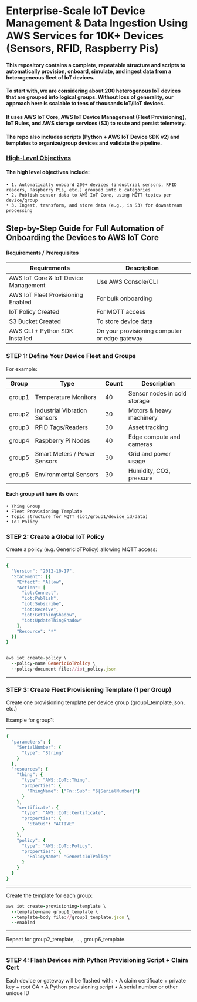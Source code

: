 # Enterprise-Scale IoT Device Management & Data Ingestion Using AWS Services for 10K+ Devices (Sensors, RFID, Raspberry Pis) 

#### This repository contains a complete, repeatable structure and scripts to automatically provision, onboard, simulate, and ingest data from a heterogeneous fleet of IoT devices. 

#### To start with, we are considering about 200 heterogenous IoT devices that are grouped into logical groups. Without loss of generality, our approach here is scalable to tens of thousands IoT/IIoT devices.  

#### It uses AWS IoT Core, AWS IoT Device Management (Fleet Provisioning), IoT Rules, and AWS storage services (S3) to route and persist telemetry. 

#### The repo also includes scripts (Python + AWS IoT Device SDK v2) and templates to organize/group devices and validate the pipeline.

### <ins>High-Level Objectives</ins>

#### The high level objectives include:
    • 1. Automatically onboard 200+ devices (industrial sensors, RFID readers, Raspberry Pis, etc.) grouped into 6 categories
    • 2. Publish sensor data to AWS IoT Core, using MQTT topics per device/group
    • 3. Ingest, transform, and store data (e.g., in S3) for downstream processing

## Step-by-Step Guide for Full Automation of Onboarding the Devices to AWS IoT Core
#### Requirements / Prerequisites


| Requirements | Description| 
|---|---|
| AWS IoT Core & IoT Device Management | Use AWS Console/CLI | 
| AWS IoT Fleet Provisioning Enabled | For bulk onboarding |
|IoT Policy Created | For MQTT access | 
| S3 Bucket Created | To store device data |
|AWS CLI + Python SDK Installed |On your provisioning computer or edge gateway |

### STEP 1: Define Your Device Fleet and Groups
For example:

| Group | Type | Count | Description| 
|---|---|---|---|
| group1 | Temperature Monitors | 40 |Sensor nodes in cold storage| 
| group2 |Industrial Vibration Sensors |30 | Motors & heavy machinery| 
|group3 | RFID Tags/Readers | 30 | Asset tracking| 
| group4 | Raspberry Pi Nodes |40 | Edge compute and cameras | 
|group5 |Smart Meters / Power Sensors |30 | Grid and power usage | 
|group6 |Environmental Sensors |30 | Humidity, CO2, pressure | 

#### Each group will have its own:
    • Thing Group
    • Fleet Provisioning Template
    • Topic structure for MQTT (iot/group1/device_id/data)
    • IoT Policy

### STEP 2: Create a Global IoT Policy
Create a policy (e.g. GenericIoTPolicy) allowing MQTT access:

---
```ruby
{
  "Version": "2012-10-17",
  "Statement": [{
    "Effect": "Allow",
    "Action": [
      "iot:Connect",
      "iot:Publish",
      "iot:Subscribe",
      "iot:Receive",
      "iot:GetThingShadow",
      "iot:UpdateThingShadow"
    ],
    "Resource": "*"
  }]
}


aws iot create-policy \
  --policy-name GenericIoTPolicy \
  --policy-document file://iot_policy.json

```
---


### STEP 3: Create Fleet Provisioning Template (1 per Group)

Create one provisioning template per device group (group1_template.json, etc.)

Example for group1:

---
```ruby
{
  "parameters": {
    "SerialNumber": {
      "type": "String"
    }
  },
  "resources": {
    "thing": {
      "type": "AWS::IoT::Thing",
      "properties": {
        "ThingName": {"Fn::Sub": "${SerialNumber}"}
      }
    },
    "certificate": {
      "type": "AWS::IoT::Certificate",
      "properties": {
        "Status": "ACTIVE"
      }
    },
    "policy": {
      "type": "AWS::IoT::Policy",
      "properties": {
        "PolicyName": "GenericIoTPolicy"
      }
    }
  }
}

```
---

Create the template for each group: 

```ruby
aws iot create-provisioning-template \
  --template-name group1_template \
  --template-body file://group1_template.json \
  --enabled

```
---

Repeat for group2_template, ..., group6_template. 

---

### STEP 4: Flash Devices with Python Provisioning Script + Claim Cert

Each device or gateway will be flashed with:
    • A claim certificate + private key + root CA
    • A Python provisioning script
    • A serial number or other unique ID






  
  

   
